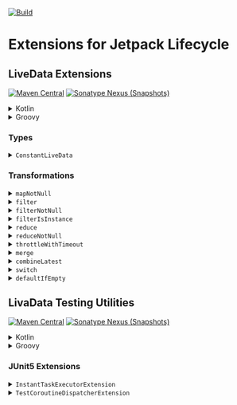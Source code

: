 [![Build](https://github.com/sczerwinski/android-lifecycle/workflows/Build/badge.svg)][ci-build]

# Extensions for Jetpack Lifecycle

## LiveData Extensions

[![Maven Central](https://img.shields.io/maven-central/v/it.czerwinski.android.lifecycle/lifecycle-livedata)][lifecycle-livedata-release]
[![Sonatype Nexus (Snapshots)](https://img.shields.io/nexus/s/it.czerwinski.android.lifecycle/lifecycle-livedata?server=https%3A%2F%2Foss.sonatype.org)][lifecycle-livedata-snapshot]

<details>
  <summary>Kotlin</summary>

  ```kotlin
  dependencies {
      implementation("it.czerwinski.android.lifecycle:lifecycle-livedata:[VERSION]")
  }
  ```
</details>

<details>
  <summary>Groovy</summary>

  ```groovy
  dependencies {
      implementation 'it.czerwinski.android.lifecycle:lifecycle-livedata:[VERSION]'
  }
  ```
</details>

### Types

<details>
  <summary><code>ConstantLiveData</code></summary>

  [LiveData] that always emits a single constant value.
</details>

### Transformations

<details>
  <summary><code>mapNotNull</code></summary>

  Returns a [LiveData] emitting only the non-null results of applying the given `transform` function to each value
  emitted by this LiveData.

  ```kotlin
  val userOptionLiveData: LiveData<Option<User>> = // ...
  val userLiveData: LiveData<User> = userOptionLiveData.mapNotNull { user -> user.getOrNull() }
  ```
</details>

<details>
  <summary><code>filter</code></summary>

  Returns a [LiveData] emitting only values from this LiveData matching the given `predicate`.

  ```kotlin
  val resultLiveData: LiveData<Try<User>> = // ...
  val successLiveData: LiveData<Try<User>> = resultLiveData.filter { it.isSuccess }
  ```
</details>

<details>
  <summary><code>filterNotNull</code></summary>

  Returns a [LiveData] emitting only non-null values from this LiveData.

  ```kotlin
  val userLiveData: LiveData<User?> = // ...
  val nonNullUserLiveData: LiveData<User> = userLiveData.filterNotNull()
  ```
</details>

<details>
  <summary><code>filterIsInstance</code></summary>

  Returns a [LiveData] emitting only values of the given type from this LiveData.

  ```kotlin
  val resultLiveData: LiveData<Try<User>> = // ...
  val failureLiveData: LiveData<Failure> = resultLiveData.filterIsInstance<Failure>()
  ```
</details>

<details>
  <summary><code>reduce</code></summary>

  Returns a [LiveData] emitting accumulated value starting with the first value emitted by this LiveData and applying
  `operation` from left to right to current accumulator value and each value emitted by this.

  ```kotlin
  val newOperationsCountLiveData: LiveData<Int?> = // ...
  val operationsCountLiveData: LiveData<Int?> =
      newOperationsCountLiveData.reduce { acc, next -> if (next == null) null else acc + next }
  ```
</details>

<details>
  <summary><code>reduceNotNull</code></summary>

  Returns a [LiveData] emitting non-null accumulated value starting with the first non-null value emitted by this
  LiveData and applying `operation` from left to right to current accumulator value and each subsequent non-null value
  emitted by this LiveData.

  ```kotlin
  val newOperationsCountLiveData: LiveData<Int> = // ...
  val operationsCountLiveData: LiveData<Int> =
      newOperationsCountLiveData.reduceNotNull { acc, next -> acc + next }
  ```
</details>

<details>
  <summary><code>throttleWithTimeout</code></summary>

  Returns a [LiveData] emitting values from this LiveData, after dropping values followed by newer values before
  `timeInMillis` expires.

  ```kotlin
  val isLoadingLiveData: LiveData<Boolean> = // ...
  val isLoadingThrottledLiveData: LiveData<Boolean> = isLoadingLiveData.throttleWithTimeout(
      timeInMillis = 1000L,
      context = viewModelScope.coroutineContext
  )
  ```
</details>

<details>
  <summary><code>merge</code></summary>

  Returns a [LiveData] emitting each value emitted by any of the given LiveData.

  ```kotlin
  val serverError: LiveData<String> = // ...
  val databaseError: LiveData<String> = // ...
  val error: LiveData<String> = serverError merge databaseError
  ```

  ```kotlin
  val serverError: LiveData<String> = // ...
  val databaseError: LiveData<String> = // ...
  val fileError: LiveData<String> = // ...
  val error: LiveData<String> = merge(serverError, databaseError, fileError)
  ```
</details>

<details>
  <summary><code>combineLatest</code></summary>

  Returns a [LiveData] emitting pairs, triples or lists of latest values emitted by the given LiveData.

  ```kotlin
  val userLiveData: LiveData<User> = // ...
  val avatarUrlLiveData: LiveData<String> = // ...
  val userWithAvatar: LiveData<Pair<User?, String?>> = combineLatest(userLiveData, avatarUrlLiveData)
  ```

  ```kotlin
  val userLiveData: LiveData<User> = ...
  val avatarUrlLiveData: LiveData<String> = ...
  val userWithAvatar: LiveData<UserWithAvatar> =
      combineLatest(userLiveData, avatarUrlLiveData) { user, avatarUrl ->
          UserWithAvatar(user, avatarUrl)
      }
  ```
</details>

<details>
  <summary><code>switch</code></summary>

  Converts [LiveData] that emits other LiveData into a single LiveData that emits the items emitted by the most
  recently emitted LiveData.

  ```kotlin
  val sourcesLiveData: LiveData<LiveData<String>> = // ...
  val resultLiveData: LiveData<String?> = sourcesLiveData.switch()
  ```
</details>

<details>
  <summary><code>defaultIfEmpty</code></summary>

  Returns a [LiveData] that emits the values emitted by this LiveData or a specified default value if this LiveData has
  not yet emitted any values at the time of observing.

  ```kotlin
  val errorLiveData: LiveData<String> = // ...
  val statusLiveData: LiveData<String?> = errorLiveData.defaultIfEmpty("No errors")
  ```
</details>

## LivaData Testing Utilities

[![Maven Central](https://img.shields.io/maven-central/v/it.czerwinski.android.lifecycle/lifecycle-livedata-test-junit5)][lifecycle-livedata-test-junit5-release]
[![Sonatype Nexus (Snapshots)](https://img.shields.io/nexus/s/it.czerwinski.android.lifecycle/lifecycle-livedata-test-junit5?server=https%3A%2F%2Foss.sonatype.org)][lifecycle-livedata-test-junit5-snapshot]

<details>
  <summary>Kotlin</summary>

  ```kotlin
  dependencies {
      testImplementation("org.junit.jupiter:junit-jupiter-api:5.7.0")
      testRuntimeOnly("org.junit.jupiter:junit-jupiter-engine:5.7.0")
      testImplementation("it.czerwinski.android.lifecycle:lifecycle-livedata-test-junit5:[VERSION]")
  }
  ```
</details>

<details>
  <summary>Groovy</summary>

  ```groovy
  dependencies {
      testImplementation 'org.junit.jupiter:junit-jupiter-api:5.7.0'
      testRuntimeOnly 'org.junit.jupiter:junit-jupiter-engine:5.7.0'
      testImplementation 'it.czerwinski.android.lifecycle:lifecycle-livedata-test-junit5:[VERSION]'
  }
  ```
</details>

### JUnit5 Extensions

<details>
  <summary><code>InstantTaskExecutorExtension</code></summary>

  JUnit5 extension that swaps the background executor used by the Architecture Components with a different one which
  executes each task synchronously.

  This extension is analogous to [InstantTaskExecutorRule] for JUnit4.

  ```kotlin
  @ExtendWith(InstantTaskExecutorExtension::class)
  class MyTestClass {
      // ...
  }
  ```
</details>

<details>
  <summary><code>TestCoroutineDispatcherExtension</code></summary>

  JUnit5 extension that swaps main coroutine dispatcher with [TestCoroutineDispatcher].

  ```kotlin
  @ExtendWith(TestCoroutineDispatcherExtension::class)
  class MyTestClass {
      // ...
  }
  ```
</details>


[ci-build]: https://github.com/sczerwinski/android-lifecycle/actions?query=workflow%3ABuild
[lifecycle-livedata-release]: https://repo1.maven.org/maven2/it/czerwinski/android/lifecycle/lifecycle-livedata/
[lifecycle-livedata-test-junit5-release]: https://repo1.maven.org/maven2/it/czerwinski/android/lifecycle/lifecycle-livedata-test-junit5/
[lifecycle-livedata-snapshot]: https://oss.sonatype.org/content/repositories/snapshots/it/czerwinski/android/lifecycle/lifecycle-livedata/
[lifecycle-livedata-test-junit5-snapshot]: https://oss.sonatype.org/content/repositories/snapshots/it/czerwinski/android/lifecycle/lifecycle-livedata-test-junit5/

[LiveData]: https://developer.android.com/reference/androidx/lifecycle/LiveData
[InstantTaskExecutorRule]: https://developer.android.com/reference/androidx/arch/core/executor/testing/InstantTaskExecutorRule
[TestCoroutineDispatcher]: https://kotlin.github.io/kotlinx.coroutines/kotlinx-coroutines-test/kotlinx.coroutines.test/-test-coroutine-dispatcher/
